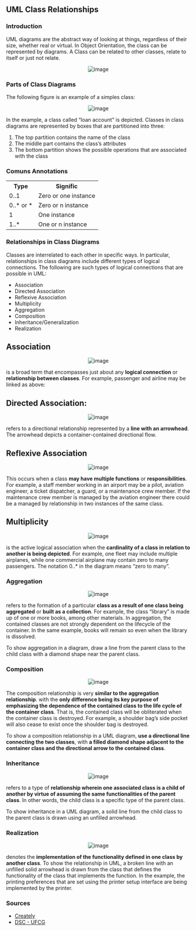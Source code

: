 ## UML Class Relationships

### Introduction

<p>
	 UML diagrams are the abstract way of looking at things, regardless of their size, whether real or virtual. 
	In Object Orientation, the class can be represented by diagrams. A Class can be related to other classes, 
	relate to itself or just not relate.
</p>


<div align="center">
	
![image](https://d3n817fwly711g.cloudfront.net/uploads/2012/03/Class-Diagram-Relationships.png)
	
</div>

### Parts of Class Diagrams

The following figure is an example of a simples class:

<div align="center">
	
![image](https://d3n817fwly711g.cloudfront.net/blog/wp-content/uploads/2012/03/Class-Diagram.jpeg)
	
</div>

<p>
In the example, a class called “loan account” is depicted. Classes in class diagrams are represented by boxes that are partitioned into three:	
</p>


<ol>
  <li> The top partition contains the name of the class</li>
  <li> The middle part contains the class’s attributes</li>
  <li> The bottom partition shows the possible operations that are associated with the class</li>
</ol>

### Comuns Annotations

<table>
    <tr>
       <th>Type</th>
       <th>Signific</th>
     </tr>
     <tr>
        <td>0..1</td>
        <td>Zero or one instance</td>
     </tr>
     <tr>
        <td>0..* or *</td>
        <td>Zero or n instance</td>
     </tr>
     <tr>
        <td>1</td>
        <td>One instance</td>
     </tr>
     <tr>
        <td>1..*</td>
        <td>One or n instance</td>
     </tr>
</table>



### Relationships in Class Diagrams

<p> Classes are interrelated to each other in specific ways. In particular, relationships in class diagrams include different types of logical connections. The following are such types of logical connections that are possible in UML:
</p>



<ul>
  <li><a href="#"></a>Association</li>
  <li><a href="#"></a>Directed Association</li>
  <li><a href="#"></a>Reflexive Association</li>
  <li><a href="#"></a>Multiplicity</li>
  <li><a href="#"></a>Aggregation</li>
  <li><a href="#"></a>Composition</li>
  <li><a href="#"></a>Inheritance/Generalization</li>
  <li><a href="#"></a>Realization</li>
</ul>


## Association

<div align="center">
	
![image](https://d3n817fwly711g.cloudfront.net/blog/wp-content/uploads/2012/03/Association-Relationship.jpeg)
	
</div>

<p>is a broad term that encompasses just about any <b>logical connection</b> or <b>relationship between classes</b>. For example, passenger and airline may be linked as above:</p>


## Directed Association:

<div align="center">
	
![image](https://d3n817fwly711g.cloudfront.net/blog/wp-content/uploads/2012/03/Directed-Association-Relationship.jpeg)
	
</div>	
	
<p>refers to a directional relationship represented by a <b>line with an arrowhead</b>. The arrowhead depicts a container-contained directional flow.</p>

	
## Reflexive Association

<div align="center">
	
![image](https://d3n817fwly711g.cloudfront.net/blog/wp-content/uploads/2012/03/Reflexive-Association-Relationship.jpeg)
	
</div>

<p> This occurs when a class <b>may have multiple functions</b> or <b>responsibilities</b>. For example, a staff member working in an airport may be a pilot, aviation engineer, a ticket dispatcher, a guard, or a maintenance crew member. If the maintenance crew member is managed by the aviation engineer there could be a managed by relationship in two instances of the same class.</p>
</div>
	
## Multiplicity
	
<div align="center">
	
![image](https://d3n817fwly711g.cloudfront.net/blog/wp-content/uploads/2012/03/Multiplicity-Relationship.jpeg)
	
</div>

<p>is the active logical association when the <b>cardinality of a class in relation to another is being depicted</b>. For example, one fleet may include multiple airplanes, while one commercial airplane may contain zero to many passengers. The notation 0..* in the diagram means “zero to many”.</p>

### Aggregation

<div align="center">
	
![image](https://d3n817fwly711g.cloudfront.net/blog/wp-content/uploads/2012/03/Aggregation-Relationship.png)
	
</div>

<p>refers to the formation of a particular <b>class as a result of one class being aggregated</b> or <b>built as a collection</b>. For example, the class “library” is made up of one or more books, among other materials. In aggregation, the contained classes are not strongly dependent on the lifecycle of the container. In the same example, books will remain so even when the library is dissolved.</p>

<p>To show aggregation in a diagram, draw a line from the parent class to the child class with a diamond shape near the parent class.</p>

### Composition

<div align="center">
	
![image](https://d3n817fwly711g.cloudfront.net/blog/wp-content/uploads/2012/03/Composition-Relationship-UML.png)
	
</div>

<p> The composition relationship is very <b>similar to the aggregation relationship</b>. with the <b>only difference being its key purpose of emphasizing the dependence of the contained class to the life cycle of the container class</b>. That is, the contained class will be obliterated when the container class is destroyed. For example, a shoulder bag’s side pocket will also cease to exist once the shoulder bag is destroyed.</p>

<p> To show a composition relationship in a UML diagram, <b>use a directional line connecting the two classes</b>, with <b>a filled diamond shape adjacent to the container class and the directional arrow to the contained class</b>.</p>

### Inheritance
<div align="center">
	
![image](https://d3n817fwly711g.cloudfront.net/blog/wp-content/uploads/2012/03/Inheritance-Relationship.jpeg)
	
</div>

<p>refers to a type of <b>relationship wherein one associated class is a child of another by virtue of assuming the same functionalities of the parent class</b>. In other words, the child class is a specific type of the parent class.</p>

<p> To show inheritance in a UML diagram, a solid line from the child class to the parent class is drawn using an unfilled arrowhead.</p>

### Realization

<div align="center">
	
![image](https://user-images.githubusercontent.com/72712095/120896032-07e4e480-c5f6-11eb-847c-c8cb04138615.png)
	
</div>

<p>denotes the <b>implementation of the functionality defined in one class by another class</b>. To show the relationship in UML, a broken line with an unfilled solid arrowhead is drawn from the class that defines the functionality of the class that implements the function. In the example, the printing preferences that are set using the printer setup interface are being implemented by the printer.</p>


### Sources

<ul>
  <li><a href="https://creately.com/blog/diagrams/class-diagram-relationships/">Creately</a></li>
  <li><a href="http://www.dsc.ufcg.edu.br/~jacques/cursos/map/html/uml/diagramas/classes/classes3.htm">DSC - UFCG</a></li>
</ul>

